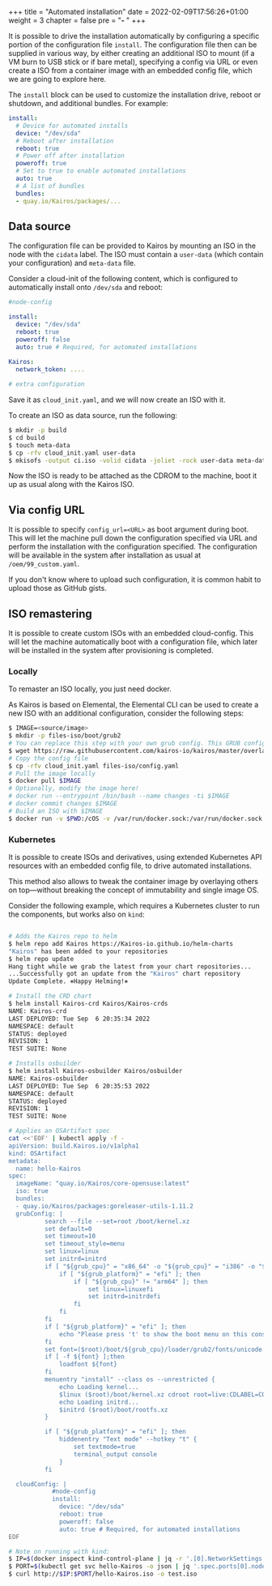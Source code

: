 +++
title = "Automated installation"
date = 2022-02-09T17:56:26+01:00
weight = 3
chapter = false
pre = "<b>- </b>"
+++

It is possible to drive the installation automatically by configuring a specific portion of the configuration file `install`.
The configuration file then can be supplied in various way, by either creating an additional ISO to mount (if a VM burn to USB stick or if bare metal), specifying a config via URL or even create a ISO from a container image with an embedded config file, which we are going to explore here.

The `install` block can be used to customize the installation drive, reboot or shutdown, and additional bundles.  For example:

```yaml
install:
  # Device for automated installs
  device: "/dev/sda"
  # Reboot after installation
  reboot: true
  # Power off after installation
  poweroff: true
  # Set to true to enable automated installations
  auto: true
  # A list of bundles
  bundles:
  - quay.io/Kairos/packages/...
```

## Data source

The configuration file can be provided to Kairos by mounting an ISO in the node with the `cidata` label. The ISO must contain a `user-data` (which contain your configuration) and `meta-data` file.

Consider a cloud-init of the following content, which is configured to automatically install onto `/dev/sda` and reboot:

```yaml
#node-config

install:
  device: "/dev/sda"
  reboot: true
  poweroff: false
  auto: true # Required, for automated installations
  
Kairos:
  network_token: ....

# extra configuration
```

Save it as `cloud_init.yaml`, and we will now create an ISO with it.

To create an ISO as data source, run the following:

```bash
$ mkdir -p build
$ cd build
$ touch meta-data
$ cp -rfv cloud_init.yaml user-data
$ mkisofs -output ci.iso -volid cidata -joliet -rock user-data meta-data
```

Now the ISO is ready to be attached as the CDROM to the machine, boot it up as usual along with the Kairos ISO.

## Via config URL

It is possible to specify `config_url=<URL>` as boot argument during boot. This will let the machine pull down the configuration specified via URL and perform the installation with the configuration specified. The configuration will be available in the system after installation as usual at `/oem/99_custom.yaml`.

If you don't know where to upload such configuration, it is common habit to upload those as GitHub gists.

## ISO remastering

It is possible to create custom ISOs with an embedded cloud-config. This will let the machine automatically boot with a configuration file, which later will be installed in the system after provisioning is completed.

### Locally

To remaster an ISO locally, you just need docker.

As Kairos is based on Elemental, the Elemental CLI can be used to create a new ISO with an additional configuration, consider the following steps:

```bash
$ IMAGE=<source/image>
$ mkdir -p files-iso/boot/grub2
# You can replace this step with your own grub config. This GRUB configuration is the boot menu of the ISO
$ wget https://raw.githubusercontent.com/kairos-io/kairos/master/overlay/files-iso/boot/grub2/grub.cfg -O files-iso/boot/grub2/grub.cfg
# Copy the config file
$ cp -rfv cloud_init.yaml files-iso/config.yaml
# Pull the image locally
$ docker pull $IMAGE
# Optionally, modify the image here!
# docker run --entrypoint /bin/bash --name changes -ti $IMAGE
# docker commit changes $IMAGE
# Build an ISO with $IMAGE
$ docker run -v $PWD:/cOS -v /var/run/docker.sock:/var/run/docker.sock -i --rm quay.io/kairos/osbuilder-tools:v0.1.1 --name "custom-iso" --debug build-iso --date=false --local --overlay-iso /cOS/files-iso $IMAGE --output /cOS/
```

### Kubernetes

It is possible to create ISOs and derivatives, using extended Kubernetes API resources with an embedded config file, to drive automated installations.

This method also allows to tweak the container image by overlaying others on top—without breaking the concept of immutability and single image OS.

Consider the following example, which requires a Kubernetes cluster to run the components, but works also on `kind`:

```bash

# Adds the Kairos repo to helm
$ helm repo add Kairos https://Kairos-io.github.io/helm-charts
"Kairos" has been added to your repositories
$ helm repo update
Hang tight while we grab the latest from your chart repositories...
...Successfully got an update from the "Kairos" chart repository
Update Complete. ⎈Happy Helming!⎈

# Install the CRD chart
$ helm install Kairos-crd Kairos/Kairos-crds
NAME: Kairos-crd
LAST DEPLOYED: Tue Sep  6 20:35:34 2022
NAMESPACE: default
STATUS: deployed
REVISION: 1
TEST SUITE: None

# Installs osbuilder
$ helm install Kairos-osbuilder Kairos/osbuilder
NAME: Kairos-osbuilder
LAST DEPLOYED: Tue Sep  6 20:35:53 2022
NAMESPACE: default
STATUS: deployed
REVISION: 1
TEST SUITE: None

# Applies an OSArtifact spec
cat <<'EOF' | kubectl apply -f -
apiVersion: build.Kairos.io/v1alpha1
kind: OSArtifact
metadata:
  name: hello-Kairos
spec:
  imageName: "quay.io/Kairos/core-opensuse:latest"
  iso: true
  bundles:
  - quay.io/Kairos/packages:goreleaser-utils-1.11.2
  grubConfig: |
          search --file --set=root /boot/kernel.xz
          set default=0
          set timeout=10
          set timeout_style=menu
          set linux=linux
          set initrd=initrd
          if [ "${grub_cpu}" = "x86_64" -o "${grub_cpu}" = "i386" -o "${grub_cpu}" = "arm64" ];then
              if [ "${grub_platform}" = "efi" ]; then
                  if [ "${grub_cpu}" != "arm64" ]; then
                      set linux=linuxefi
                      set initrd=initrdefi
                  fi
              fi
          fi
          if [ "${grub_platform}" = "efi" ]; then
              echo "Please press 't' to show the boot menu on this console"
          fi
          set font=($root)/boot/${grub_cpu}/loader/grub2/fonts/unicode.pf2
          if [ -f ${font} ];then
              loadfont ${font}
          fi
          menuentry "install" --class os --unrestricted {
              echo Loading kernel...
              $linux ($root)/boot/kernel.xz cdroot root=live:CDLABEL=COS_LIVE rd.live.dir=/ rd.live.squashimg=rootfs.squashfs console=tty1 console=ttyS0 rd.cos.disable vga=795 nomodeset nodepair.enable
              echo Loading initrd...
              $initrd ($root)/boot/rootfs.xz
          }

          if [ "${grub_platform}" = "efi" ]; then
              hiddenentry "Text mode" --hotkey "t" {
                  set textmode=true
                  terminal_output console
              }
          fi

  cloudConfig: |
            #node-config
            install:
              device: "/dev/sda"
              reboot: true
              poweroff: false
              auto: true # Required, for automated installations
EOF

# Note on running with kind:
$ IP=$(docker inspect kind-control-plane | jq -r '.[0].NetworkSettings.Networks.kind.IPAddress')
$ PORT=$(kubectl get svc hello-Kairos -o json | jq '.spec.ports[0].nodePort')
$ curl http://$IP:$PORT/hello-Kairos.iso -o test.iso


```
